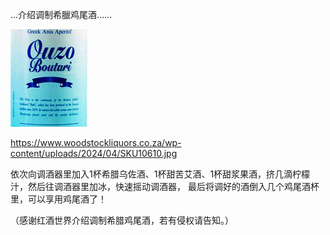 ...介绍调制希臘鸡尾酒......


![介绍调制希臘鸡尾酒](https://github.com/ywangnccu/ywang/blob/main/images/GreeceOUZO.jpg)

https://www.woodstockliquors.co.za/wp-content/uploads/2024/04/SKU10610.jpg

依次向调酒器里加入1杯希腊乌佐酒、1杯甜苦艾酒、1杯甜浆果酒，挤几滴柠檬汁，然后往调酒器里加冰，快速摇动调酒器，
最后将调好的酒倒入几个鸡尾酒杯里，可以享用鸡尾酒了！

（感谢红酒世界介绍调制希腊鸡尾酒，若有侵权请告知。）
